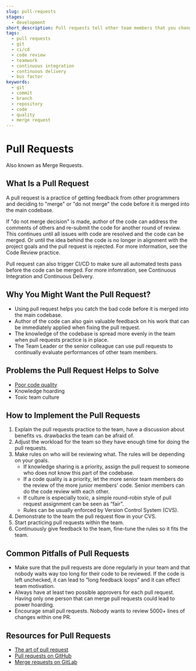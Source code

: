 ```yaml
---
slug: pull-requests
stages:
  - development
short_description: Pull requests tell other team members that you changed something in the code and pushed the change to a branch in a git repository. Then other members can review and discuss the changes before the changes are merged into the master branch.
tags:
  - pull requests
  - git
  - ci/cd
  - code review
  - teamwork
  - continuous integration
  - continuous delivery
  - bus factor
keywords:
  - git
  - commit
  - branch
  - repository
  - code
  - quality
  - merge request
---
```


# Pull Requests

Also known as Merge Requests.

## What Is a Pull Request

A pull request is a practice of getting feedback from other programmers and deciding to "merge" or "do not merge" the code before it is merged into the main codebase.

If "do not merge decision" is made, author of the code can address the comments of others and re-submit the code for another round of review. This continues until all issues with code are resolved and the code can be merged. Or until the idea behind the code is no longer in alignment with the project goals and the pull request is rejected.
For more information, see the Code Review practice.

Pull request can also trigger CI/CD to make sure all automated tests pass before the code can be merged. For more infomration, see Continuous Integration and Continuous Delivery.

## Why You Might Want the Pull Request?

- Using pull request helps you catch the bad code before it is merged into the main codebase.
- Author of the code can also gain valuable feedback on his work that can be immediately applied when fixing the pull request.
- The knowledge of the codebase is spread more evenly in the team when pull requests practice is in place.
- The Team Leader or the senior colleague can use pull requests to continually evaluate performances of other team members.

## Problems the Pull Request Helps to Solve

- [Poor code quality](/problems/poor-code-quality)
- Knowledge hoarding
- Toxic team culture

## How to Implement the Pull Requests

1. Explain the pull requests practice to the team, have a discussion about benefits vs. drawbacks the team can be afraid of.
2. Adjust the workload for the team so they have enough time for doing the pull requests.
3. Make rules on who will be reviewing what. The rules will be depending on your goals.
   - If knowledge sharing is a priority, assign the pull request to someone who does not know this part of the codebase.
   - If a code quality is a priority, let the more senior team members do the review of the more junior members' code. Senior members can do the code review with each other.
   - If culture is especially toxic, a simple round-robin style of pull request assignment can be seen as “fair”.
   - Rules can be usually enforced by Version Control System (CVS).
4. Demonstrate to the team the pull request flow in your CVS.
5. Start practicing pull requests within the team.
6. Continuously give feedback to the team, fine-tune the rules so it fits the team.

## Common Pitfalls of Pull Requests

- Make sure that the pull requests are done regularly in your team and that nobody waits way too long for their code to be reviewed. If the code is left unchecked, it can lead to “long feedback loops” and it can effect team motivation.
- Always have at least two possible approvers for each pull request. Having only one person that can merge pull requests could lead to power hoarding.
- Encourage small pull requests. Nobody wants to review 5000+ lines of changes within one PR.

## Resources for Pull Requests

- [The art of pull request](https://hackernoon.com/the-art-of-pull-requests-6f0f099850f9)
- [Pull requests on GitHub](https://help.github.com/articles/about-pull-requests/)
- [Merge requests on GitLab](https://docs.gitlab.com/ee/user/project/merge_requests/)

